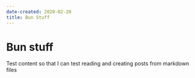 ```yaml
---
date-created: 2020-02-20
title: Bun Stuff
---
```


# Bun stuff

Test content so that I can test reading and creating posts from markdown files
